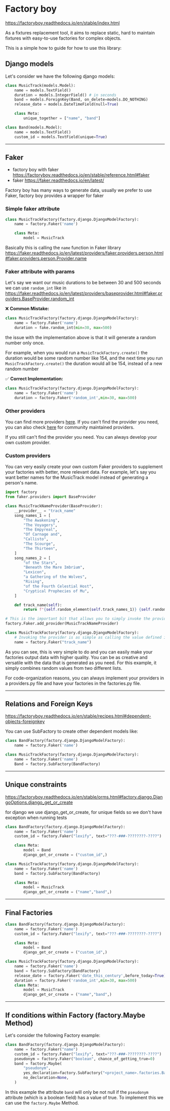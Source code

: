 # Factory boy

<https://factoryboy.readthedocs.io/en/stable/index.html>

As a fixtures replacement tool, it aims to replace static, hard to maintain fixtures with easy-to-use factories for
complex objects.

This is a simple how to guide for how to use this library:

## Django models

Let's consider we have the following django models:

```python
class MusicTrack(models.Model):
    name = models.TextField()
    duration = models.IntegerField() # in seconds
    band = models.ForeignKey(Band, on_delete=models.DO_NOTHING)
    release_date = models.DateTimeField(null=True)

    class Meta:
        unique_together = ["name", "band"]

class Band(models.Model):
    name = models.TextField()
    custom_id = models.TextField(unique=True)
```

---

## Faker

- factory boy with faker <https://factoryboy.readthedocs.io/en/stable/reference.html#faker>
- faker <https://faker.readthedocs.io/en/latest/>

Factory boy has many ways to generate data, usually we prefer to use Faker,
factory boy provides a wrapper for faker

### Simple faker attribute

```python
class MusicTrackFactory(factory.django.DjangoModelFactory):
    name = factory.Faker('name')

    class Meta:
        model = MusicTrack
```

Basically this is calling the `name` function in Faker library
<https://faker.readthedocs.io/en/latest/providers/faker.providers.person.html#faker.providers.person.Provider.name>

### Faker attribute with params

Let's say we want our music durations to be between 30 and 500 seconds
we can use `random_int` like in
<https://faker.readthedocs.io/en/latest/providers/baseprovider.html#faker.providers.BaseProvider.random_int>

:x: **Common Mistake:**

```python
class MusicTrackFactory(factory.django.DjangoModelFactory):
    name = factory.Faker('name')
    duration = fake.random_int(min=30, max=500)
```

the issue with the implementation above is that it will generate a random number only once.

For example, when you would run a `MusicTrackFactory.create()` the duration would be some random number like 154,
and the next time you run `MusicTrackFactory.create()` the duration would all be 154, instead of a new random number

:white_check_mark: **Correct Implementation:**

```python
class MusicTrackFactory(factory.django.DjangoModelFactory):
    name = factory.Faker('name')
    duration = factory.Faker('random_int',min=30, max=500)
```

### Other providers

You can find more providers [here](https://faker.readthedocs.io/en/latest/providers.html). If you can't find the provider you need, you can also check [here](https://faker.readthedocs.io/en/latest/communityproviders.html) for community maintained providers.

If you still can't find the provider you need. You can always develop your own custom provider.

### Custom providers

You can very easily create your own custom Faker providers to supplement your factories with better, more relevant data. For example, let's say you want better names for the MusicTrack model instead of generating a person's name.

```python
import factory
from faker.providers import BaseProvider

class MusicTrackNameProvider(BaseProvider):
    __provider__ = "track_name"
    song_names_1 = [
        "The Awakening",
        "The Voyagers",
        "The Empyreal",
        "Of Carnage and",
        "Callisto",
        "The Scourge",
        "The Thirteen",
    ]
    song_names_2 = [
        "of the Stars",
        "Beneath the Mare Imbrium",
        "Lexicon",
        "a Gathering of the Wolves",
        "Rising",
        "of the Fourth Celestial Host",
        "Cryptical Prophecies of Mu",
    ]

    def track_name(self):
        return f"{self.random_element(self.track_names_1)} {self.random_element(self.track_names_2)}"

# This is the important bit that allows you to simply invoke the provider with the name "track_name".
factory.Faker.add_provider(MusicTrackNameProvider)

class MusicTrackFactory(factory.django.DjangoModelFactory):
    # Invoking the provider is as simple as calling the value defined in __provider__.
    name = factory.Faker("track_name")
```

As you can see, this is very simple to do and you can easily make your factories output data with higher quality. You can be as creative and versatile with the data that is generated as you need. For this example, it simply combines random values from two different lists.

For code-organization reasons, you can always implement your providers in a providers.py file and have your factories in the factories.py file.

---

## Relations and Foreign Keys

<https://factoryboy.readthedocs.io/en/stable/recipes.html#dependent-objects-foreignkey>

You can use SubFactory to create other dependent models like:

```python
class BandFactory(factory.django.DjangoModelFactory):
    name = factory.Faker('name')

class MusicTrackFactory(factory.django.DjangoModelFactory):
    name = factory.Faker('name')
    Band = factory.SubFactory(BandFactory)
```

---

## Unique constraints

<https://factoryboy.readthedocs.io/en/stable/orms.html#factory.django.DjangoOptions.django_get_or_create>

for django we use django_get_or_create, for unique fields so we don't have exception when running tests

```python
class BandFactory(factory.django.DjangoModelFactory):
    name = factory.Faker('name')
    custom_id = factory.Faker("lexify", text="???-###-????????-????")

    class Meta:
        model = Band
        django_get_or_create = ("custom_id",)

class MusicTrackFactory(factory.django.DjangoModelFactory):
    name = factory.Faker('name')
    band = factory.SubFactory(BandFactory)

    class Meta:
        model = MusicTrack
        django_get_or_create = ("name","band",)
```

---

## Final Factories

```python
class BandFactory(factory.django.DjangoModelFactory):
    name = factory.Faker('name')
    custom_id = factory.Faker("lexify", text="???-###-????????-????")

    class Meta:
        model = Band
        django_get_or_create = ("custom_id",)

class MusicTrackFactory(factory.django.DjangoModelFactory):
    name = factory.Faker('name')
    band = factory.SubFactory(BandFactory)
    release_date = factory.Faker('date_this_century',before_today=True)
    duration = factory.Faker('random_int',min=30, max=500)
    class Meta:
        model = MusicTrack
        django_get_or_create = ("name","band",)
```

---

## If conditions within Factory (factory.Maybe Method)

Let's consider the following Factory example:

```python
class BandFactory(factory.django.DjangoModelFactory):
    name = factory.Faker("name")
    custom_id = factory.Faker("lexify", text="???-###-????????-????")
    pseudonym = factory.Faker("boolean", chance_of_getting_true=0)
    band = factory.Maybe(
        "pseudonym",
        yes_declaration=factory.SubFactory("<project_name>.factories.BandFactory", pseudonym=False),
        no_declaration=None,
    )
```

In this example the attribute `band` will only be not null if the `pseudonym` attribute (which is a boolean field) has a value of true.
To implement this we can use the `factory.Maybe` Method.
